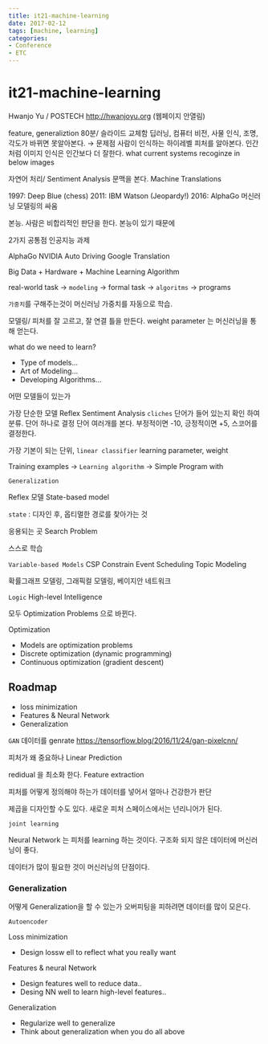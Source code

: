 ```yaml
---
title: it21-machine-learning
date: 2017-02-12
tags: [machine, learning]
categories:
- Conference
- ETC
---
```


# it21-machine-learning

Hwanjo Yu / POSTECH
http://hwanjoyu.org (웹페이지 안열림)

feature, generaliztion
80분/ 슬라이드 교체함
딥러닝, 컴퓨터 비전, 사물 인식,
조명, 각도가 바뀌면 못알아본다. → 문제점
사람이 인식하는 하이레벨 피처를 알아본다. 인간처럼
이미지 인식은 인간보다 더 잘한다.
what current systems recoginze in below images

자연어 처리/ Sentiment Analysis
문맥을 본다.
Machine Translations

1997: Deep Blue (chess)
2011: IBM Watson (Jeopardy!)
2016: AlphaGo
머신러닝 모델링의 싸움

본능.
사람은 비합리적인 판단을 한다. 본능이 있기 때문에

2가지 공통점
인공지능 과제

AlphaGo
NVIDIA Auto Driving
Google Translation

Big Data + Hardware + Machine Learning Algorithm

real-world task  → `modeling` → formal task → `algoritms` → programs

`가중치`를 구해주는것이 머신러닝
가중치를 자동으로 학습.

모델링/
피처를 잘 고르고, 잘 연결
틀을 만든다.
weight parameter 는 머신러닝을 통해 얻는다.

what do we need to learn?
- Type of models...
- Art of Modeling...
- Developing Algorithms...

어떤 모델들이 있는가

가장 단순한 모델
Reflex
Sentiment Analysis
`cliches`
단어가 들어 있는지 확인 하여 분류. 단어 하나로 결정
단어 여러개를 본다. 부정적이면 -10, 긍정적이면 +5, 스코어를 결정한다.

가장 기본이 되는 단위, `linear classifier`
learning parameter, weight

Training examples → `Learning algorithm` → Simple Program with

`Generalization`

Reflex 모델
State-based model

`state` :
디자인 후, 옵티멀한 경로를 찾아가는 것

응용되는 곳
Search Problem

스스로 학습

`Variable-based Models`
CSP Constrain
Event Scheduling
Topic Modeling

확률그래프 모델링, 그래픽컬 모델링, 베이지안 네트워크

`Logic`
High-level Intelligence

모두 Optimization Problems 으로 바뀐다.

Optimization
- Models are optimization problems
- Discrete optimization (dynamic programming)
- Continuous optimization (gradient descent)

## Roadmap
- loss minimization
- Features & Neural Network
- Generalization

`GAN`
데이터를 genrate
https://tensorflow.blog/2016/11/24/gan-pixelcnn/

피처가 왜 중요하나
Linear Prediction

redidual 을 최소화 한다.
Feature extraction

피처를 어떻게 정의해야 하는가
데이터를 넣어서 얼마나 건강한가 판단

제곱을 디자인할 수도 있다.
새로운 피처 스페이스에서는 넌리니어가 된다.

`joint learning`

Neural Network 는 피처를 learning 하는 것이다.
구조화 되지 않은 데이터에 머신러닝이 좋다.

데이터가 많이 필요한 것이 머신러닝의 단점이다.

### Generalization
어떻게 Generalization을 할 수 있는가
오버피팅을 피하려면
데이터를 많이 모은다.

`Autoencoder`

Loss minimization
- Design lossw ell to reflect what you really want

Features & neural Network
- Design features well to reduce data..
- Desing NN well to learn high-level features..

Generalization
- Regularize well to generalize
- Think about generalization when you do all above
